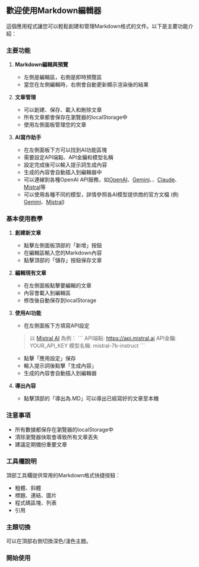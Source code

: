 ## 歡迎使用Markdown編輯器

這個應用程式讓您可以輕鬆創建和管理Markdown格式的文件。以下是主要功能介紹：

### 主要功能

1. **Markdown編輯與預覽**
   - 左側是編輯區，右側是即時預覽區
   - 當您在左側編輯時，右側會自動更新顯示渲染後的結果

2. **文章管理**
   - 可以創建、保存、載入和刪除文章
   - 所有文章都會保存在瀏覽器的localStorage中
   - 使用左側面板管理您的文章

3. **AI寫作助手**
   - 在左側面板下方可以找到AI功能區塊
   - 需要設定API端點、API金鑰和模型名稱
   - 設定完成後可以輸入提示詞生成內容
   - 生成的內容會自動插入到編輯器中
   - 可以連線到各種OpenAI API服務，如[OpenAI](https://platform.openai.com/docs/api-reference/introduction)、[Gemini](https://ai.google.dev/gemini-api/docs/openai)、、[Claude](https://docs.anthropic.com/zh-TW/api/openai-sdk)、[Mistral](https://docs.mistral.ai/getting-started/quickstart/)等
   - 可以使用各種不同的模型，詳情參照各AI模型提供商的官方文檔 (例: [Gemini](https://ai.google.dev/gemini-api/docs/models)、[Mistral](https://docs.mistral.ai/getting-started/models/models_overview/))

### 基本使用教學

1. **創建新文章**
   - 點擊左側面板頂部的「新增」按鈕
   - 在編輯區輸入您的Markdown內容
   - 點擊頂部的「儲存」按鈕保存文章

2. **編輯現有文章**
   - 在左側面板點擊要編輯的文章
   - 內容會載入到編輯區
   - 修改後自動保存到localStorage

3. **使用AI功能**
   - 在左側面板下方填寫API設定
   > 以 [Mistral AI](https://docs.mistral.ai/getting-started/quickstart/) 為例：
   \`\`\`
   API端點: https://api.mistral.ai 
   API金鑰: YOUR_API_KEY
   模型名稱: mistral-7b-instruct
   \`\`\`
   - 點擊「應用設定」保存
   - 輸入提示詞後點擊「生成內容」
   - 生成的內容會自動插入到編輯器

4. **導出內容**
   - 點擊頂部的「導出為.MD」可以導出已經寫好的文章至本機

### 注意事項

- 所有數據都保存在瀏覽器的localStorage中
- 清除瀏覽器快取會導致所有文章丟失
- 建議定期備份重要文章

### 工具欄說明

頂部工具欄提供常用的Markdown格式快捷按鈕：
- 粗體、斜體
- 標題、連結、圖片
- 程式碼區塊、列表
- 引用

### 主題切換

可以在頂部右側切換深色/淺色主題。

### 開始使用